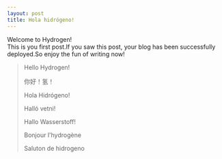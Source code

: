 ```yaml
---
layout: post
title: Hola hidrógeno!
---
```


Welcome to Hydrogen!<br>This is you first post.If you saw this post, your blog has been successfully deployed.So enjoy the fun of writing now!

> Hello Hydrogen!
>
> 你好！氢！
>
> Hola Hidrógeno!
>
> Halló vetni!
>
> Hallo Wasserstoff!
>
> Bonjour l'hydrogène
>
> Saluton de hidrogeno
